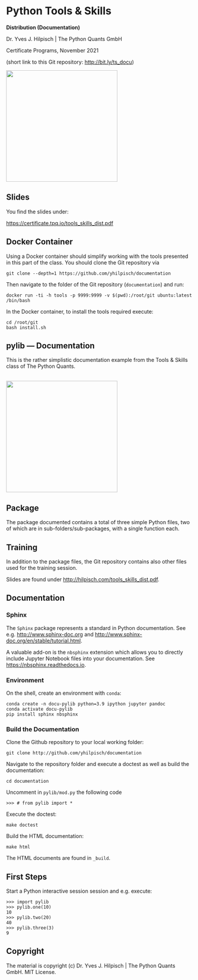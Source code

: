 # Python Tools & Skills

**Distribution (Documentation)**

Dr. Yves J. Hilpisch | The Python Quants GmbH

Certificate Programs, November 2021

(short link to this Git repository: http://bit.ly/ts_docu)


<img src="http://hilpisch.com/tpq_viz.png" width=300px>


## Slides

You find the slides under:

https://certificate.tpq.io/tools_skills_dist.pdf


## Docker Container

Using a Docker container should simplify working with the tools presented in this part of the class. You should clone the Git repository via

    git clone --depth=1 https://github.com/yhilpisch/documentation

Then navigate to the folder of the Git repository (`documentation`) and run:

    docker run -ti -h tools -p 9999:9999 -v $(pwd):/root/git ubuntu:latest /bin/bash

In the Docker container, to install the tools required execute:

    cd /root/git
    bash install.sh


## pylib &mdash; Documentation

This is the rather simplistic documentation example from the Tools & Skills class of The Python Quants.

<br>

<img src="http://hilpisch.com/images/finaince_visual_low.png" width=300px>

## Package

The package documented contains a total of three simple Python files, two of which are in sub-folders/sub-packages, with a single function each.

## Training

In addition to the package files, the Git repository contains also other files used for the training session.

Slides are found under http://hilpisch.com/tools_skills_dist.pdf.

##  Documentation

### Sphinx

The `Sphinx` package represents a standard in Python documentation. See e.g. http://www.sphinx-doc.org and http://www.sphinx-doc.org/en/stable/tutorial.html.

A valuable add-on is the `nbsphinx` extension which allows you to directly include Jupyter Notebook files into your documentation. See https://nbsphinx.readthedocs.io.

### Environment

On the shell, create an environment with `conda`:

    conda create -n docu-pylib python=3.9 ipython jupyter pandoc
    conda activate docu-pylib
    pip install sphinx nbsphinx

### Build the Documentation

Clone the Github repository to your local working folder:

    git clone http://github.com/yhilpisch/documentation
    
Navigate to the repository folder and execute a doctest as well as build the documentation:

    cd documentation
    
Uncomment in `pylib/mod.py` the following code

    >>> # from pylib import *

Execute the doctest:

    make doctest

Build the HTML documentation:

    make html

The HTML documents are found in `_build`.

    
## First Steps
    
Start a Python interactive session session and e.g. execute:

    >>> import pylib
    >>> pylib.one(10)
    10
    >>> pylib.two(20)
    40
    >>> pylib.three(3)
    9

## Copyright

The material is copyright (c) Dr. Yves J. Hilpisch | The Python Quants GmbH. MIT License.
